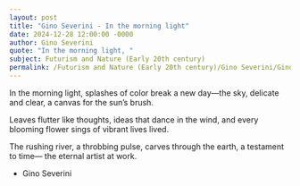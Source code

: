 ```yaml
---
layout: post
title: "Gino Severini - In the morning light"
date: 2024-12-28 12:00:00 -0000
author: Gino Severini
quote: "In the morning light, "
subject: Futurism and Nature (Early 20th century)
permalink: /Futurism and Nature (Early 20th century)/Gino Severini/Gino Severini - In the morning light
---
```


In the morning light, 
splashes of color break 
a new day—the sky, 
delicate and clear, 
a canvas for the sun’s brush.

Leaves flutter like thoughts, 
ideas that dance in the wind, 
and every blooming flower 
sings of vibrant lives lived.

The rushing river, 
a throbbing pulse, 
carves through the earth, 
a testament to time— 
the eternal artist
at work.

- Gino Severini
